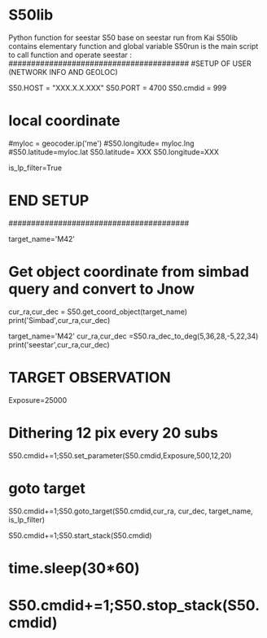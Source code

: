 # S50lib
Python function for seestar S50 base on seestar run from Kai
S50lib contains elementary function and global variable
S50run is the main script to call function and operate seestar :
########################################
#SETUP OF USER (NETWORK INFO AND GEOLOC)

S50.HOST = "XXX.X.X.XXX"
S50.PORT = 4700
S50.cmdid = 999

# local coordinate
#myloc = geocoder.ip('me')
#S50.longitude= myloc.lng
#S50.latitude=myloc.lat
S50.latitude= XXX
S50.longitude=XXX

is_lp_filter=True
# END SETUP
########################################

target_name='M42'
# Get object coordinate from simbad query and convert to Jnow
cur_ra,cur_dec = S50.get_coord_object(target_name)
print('Simbad',cur_ra,cur_dec)

target_name='M42'
cur_ra,cur_dec =S50.ra_dec_to_deg(5,36,28,-5,22,34)
print('seestar',cur_ra,cur_dec)



# TARGET OBSERVATION
Exposure=25000
# Dithering 12 pix every 20 subs
S50.cmdid+=1;S50.set_parameter(S50.cmdid,Exposure,500,12,20)

# goto target
S50.cmdid+=1;S50.goto_target(S50.cmdid,cur_ra, cur_dec, target_name, is_lp_filter)

 S50.cmdid+=1;S50.start_stack(S50.cmdid)
# time.sleep(30*60)
# S50.cmdid+=1;S50.stop_stack(S50.cmdid)
